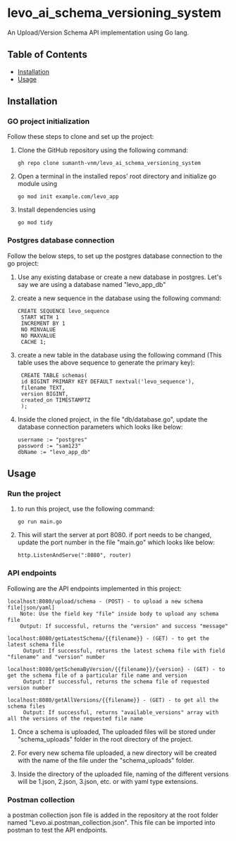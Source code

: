 # levo_ai_schema_versioning_system

An Upload/Version Schema API implementation using Go lang.

## Table of Contents

- [Installation](#installation)
- [Usage](#usage)

## Installation

### GO project initialization

Follow these steps to clone and set up the project:

1. Clone the GitHub repository using the following command:

   ```terminal
   gh repo clone sumanth-vnm/levo_ai_schema_versioning_system
   ```

2. Open a terminal in the installed repos' root directory and initialize go module using

    ```terminal
   go mod init example.com/levo_app
   ```

3. Install dependencies using

    ```terminal
   go mod tidy
   ```


### Postgres database connection

Follow the below steps, to set up the postgres database connection to the go project:

1. Use any existing database or create a new database in postgres. Let's say we are using a database named "levo_app_db"

2. create a new sequence in the database using the following command:

   ```terminal
   CREATE SEQUENCE levo_sequence
    START WITH 1
    INCREMENT BY 1
    NO MINVALUE
    NO MAXVALUE
    CACHE 1;
   ```

3. create a new table in the database using the following command (This table uses the above sequence to generate the primary key):

   ```terminal
    CREATE TABLE schemas(
    id BIGINT PRIMARY KEY DEFAULT nextval('levo_sequence'),
    filename TEXT,
    version BIGINT,
    created_on TIMESTAMPTZ
    );
    ```

4. Inside the cloned project, in the file "db/database.go",
    update the database connection parameters which looks like below:
    
    ```terminal
    username := "postgres"
	password := "sam123"
	dbName := "levo_app_db"
    ```

## Usage

### Run the project

1. to run this project, use the following command:

    ```terminal
    go run main.go
    ```
2. This will start the server at port 8080. if port needs to be changed, update the port number in the file "main.go" which looks like below:

    ```terminal
    http.ListenAndServe(":8080", router)
    ```

### API endpoints

Following are the API endpoints implemented in this project:

```terminal
localhost:8080/upload/schema - (POST) - to upload a new schema file[json/yaml]
    Note: Use the field key "file" inside body to upload any schema file
    Output: If successful, returns the "version" and success "message"

localhost:8080/getLatestSchema/{{filename}} - (GET) - to get the latest schema file
     Output: If successful, returns the latest schema file with field "filename" and "version" number

localhost:8080/getSchemaByVersion/{{filename}}/{version} - (GET) - to get the schema file of a particular file name and version
     Output: If successful, returns the schema file of requested version number

localhost:8080/getAllVersions/{{filename}} - (GET) - to get all the schema files
     Output: If successful, returns "available_versions" array with all the versions of the requested file name
```

1. Once a schema is uploaded, The uploaded files will be stored under "schema_uploads" folder in the root directory of the project.

2. For every new schema file uploaded, a new directory will be created with the name of the file under the "schema_uploads" folder.

3. Inside the directory of the uploaded file, naming of the different versions will be 1.json, 2.json, 3.json, etc. or with yaml type extensions.

### Postman collection

a postman collection json file is added in the repository at the root folder named "Levo.ai.postman_collection.json". This file can be imported into postman to test the API endpoints.





 
